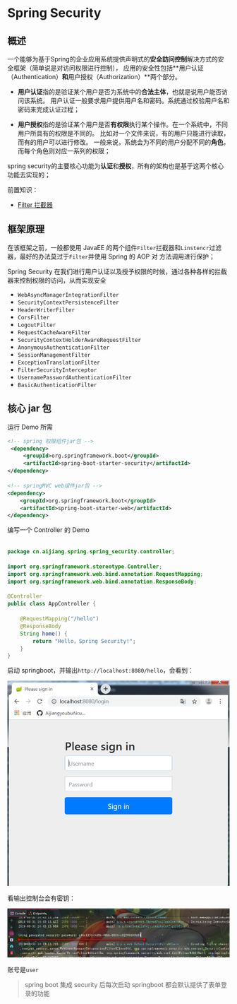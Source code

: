# Spring Security
## 概述
一个能够为基于Spring的企业应用系统提供声明式的**安全訪问控制**解决方式的安全框架（简单说是对访问权限进行控制），
应用的安全性包括**用户认证（Authentication）**和**用户授权（Authorization）**两个部分。

- **用户认证**指的是验证某个用户是否为系统中的**合法主体**，也就是说用户能否访问该系统。
用户认证一般要求用户提供用户名和密码。系统通过校验用户名和密码来完成认证过程；

- **用户授权**指的是验证某个用户是否**有权限**执行某个操作。在一个系统中，不同用户所具有的权限是不同的。
比如对一个文件来说，有的用户只能进行读取，而有的用户可以进行修改。
一般来说，系统会为不同的用户分配不同的**角色**，而每个角色则对应一系列的权限；

spring security的主要核心功能为**认证**和**授权**，所有的架构也是基于这两个核心功能去实现的；

前置知识：
- [Filter 拦截器](../JavaEE/src/main/directory/Filter与Listener/ReadMe.md)

## 框架原理
在该框架之前，一般都使用 JavaEE 的两个组件`Filter`拦截器和`Linstencr`过滤器，最好的办法莫过于`Filter`并使用 Spring 的 AOP 对
方法调用进行保护；

Spring Security 在我们进行用户认证以及授予权限的时候，通过各种各样的拦截器来控制权限的访问，从而实现安全

- `WebAsyncManagerIntegrationFilter` 
- `SecurityContextPersistenceFilter` 
- `HeaderWriterFilter` 
- `CorsFilter` 
- `LogoutFilter`
- `RequestCacheAwareFilter`
- `SecurityContextHolderAwareRequestFilter`
- `AnonymousAuthenticationFilter`
- `SessionManagementFilter`
- `ExceptionTranslationFilter`
- `FilterSecurityInterceptor`
- `UsernamePasswordAuthenticationFilter`
- `BasicAuthenticationFilter`

## 核心 jar 包

运行 Demo 所需

```xml
<!-- spring 权限组件jar包 -->
 <dependency>
     <groupId>org.springframework.boot</groupId>
     <artifactId>spring-boot-starter-security</artifactId>
</dependency>

<!-- springMVC web组件jar包 -->
<dependency>
    <groupId>org.springframework.boot</groupId>
    <artifactId>spring-boot-starter-web</artifactId>
</dependency>

```

编写一个 Controller 的 Demo

```java

package cn.aijiang.spring.spring_security.controller;

import org.springframework.stereotype.Controller;
import org.springframework.web.bind.annotation.RequestMapping;
import org.springframework.web.bind.annotation.ResponseBody;

@Controller
public class AppController {

    @RequestMapping("/hello")
    @ResponseBody
    String home() {
        return "Hello，Spring Security!";
    }
}

```

启动 springboot，并输出`http://localhost:8080/hello`，会看到：

![](img/登录.png)

看输出控制台会有密钥：

![](img/密钥.png)

账号是`user`

> spring boot 集成 security 后每次启动 springboot 都会默认提供了表单登录的功能
